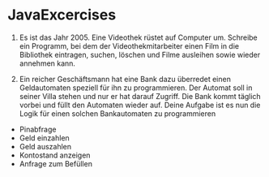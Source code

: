 # JavaExcercises

1. Es ist das Jahr 2005. Eine Videothek rüstet auf Computer um. Schreibe ein Programm, bei dem der Videothekmitarbeiter einen Film in die Bibliothek eintragen, suchen, löschen und Filme ausleihen sowie wieder annehmen kann.

2. Ein reicher Geschäftsmann hat eine Bank dazu überredet einen Geldautomaten speziell für ihn zu programmieren. Der Automat soll in seiner Villa stehen und nur er hat darauf Zugriff. Die Bank kommt täglich vorbei und füllt den Automaten wieder auf. Deine Aufgabe ist es nun die Logik für einen solchen Bankautomaten zu programmieren
  - Pinabfrage
  - Geld einzahlen
  - Geld auszahlen
  - Kontostand anzeigen
  - Anfrage zum Befüllen
